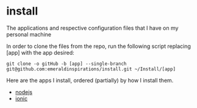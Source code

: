 # install
The applications and respective configuration files that I have on my personal machine

In order to clone the files from the repo, run the following script replacing [app] with the app desired:

```shell
git clone -o gitHub -b [app] --single-branch git@github.com:emeraldinspirations/install.git ~/Install/[app]
```

Here are the apps I install, ordered (partially) by how I install them.
- [nodejs](https://github.com/emeraldinspirations/install/blob/nodejs/README.md)
- [ionic](https://github.com/emeraldinspirations/install/blob/ionic/README.md)

